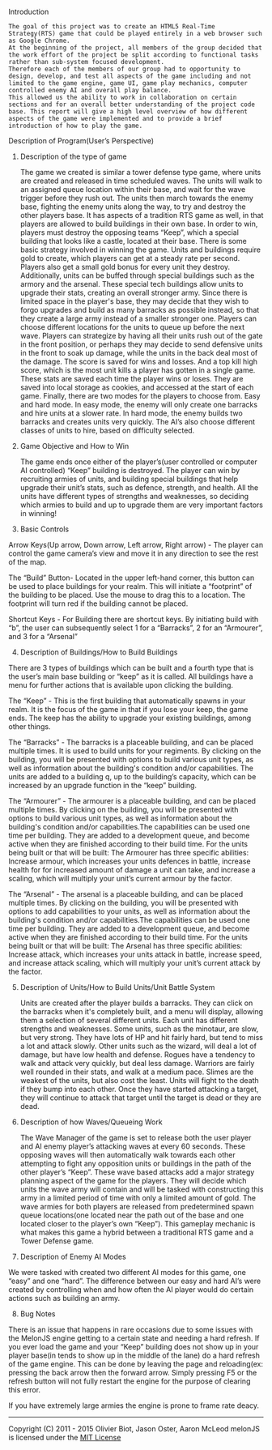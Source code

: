 
Introduction

	The goal of this project was to create an HTML5 Real-Time Strategy(RTS) game that could be played entirely in a web browser such as Google Chrome.
	At the beginning of the project, all members of the group decided that the work effort of the project be split according to functional tasks rather than sub-system focused development.
	Therefore each of the members of our group had to opportunity to design, develop, and test all aspects of the game including and not limited to the game engine, game UI, game play mechanics, computer controlled enemy AI and overall play balance.
	This allowed us the ability to work in collaboration on certain sections and for an overall better understanding of the project code base. This report will give a high level overview of how different aspects of the game were implemented and to provide a brief introduction of how to play the game.


Description of Program(User’s Perspective)

1. Description of the type of game

	The game we created is similar a tower defense type game, where units are created and released in time scheduled waves. The units will walk to an assigned queue location within their base, and wait for the wave trigger before they rush out. The units then march towards the enemy base, fighting the enemy units along the way, to try and destroy the other players base. It has aspects of a tradition RTS game as well, in that players are allowed to build buildings in their own base. In order to win, players must destroy the opposing teams “Keep”, which a special building that looks like a castle, located at their base.
There is some basic strategy involved in winning the game. Units and buildings require gold to create, which players can get at a steady rate per second. Players also get a small gold bonus for every unit they destroy. Additionally, units can be buffed through special buildings such as the armory and the arsenal. These special tech buildings allow units to upgrade their stats, creating an overall stronger army. Since there is limited space in the player's base, they may decide that they wish to forgo upgrades and build as many barracks as possible instead, so that they create a large army instead of a smaller stronger one.
	Players can choose different locations for the units to queue up before the next wave. Players can strategize by having all their units rush out of the gate in the front position, or perhaps they may decide to send defensive units in the front to soak up damage, while the units in the back deal most of the damage.
	The score is saved for wins and losses. And a top kill high score, which is the most unit kills a player has gotten in a single game. These stats are saved each time the player wins or loses. They are saved into local storage as cookies, and accessed at the start of each game.
	Finally, there are two modes for the players to choose from. Easy and hard mode. In easy mode, the enemy will only create one barracks and hire units at a slower rate. In hard mode, the enemy builds two barracks and creates units very quickly. The AI’s also choose different classes of units to hire, based on difficulty selected.


2. Game Objective and How to Win

	The game ends once either of the player’s(user controlled or computer AI controlled) “Keep” building is destroyed. The player can win by recruiting armies of units, and building special buildings that help upgrade their unit’s stats, such as defence, strength, and health. All the units have different types of strengths and weaknesses, so deciding which armies to build and up to upgrade them are very important factors in winning!


3. Basic Controls

Arrow Keys(Up arrow, Down arrow, Left arrow, Right arrow) - The player can control the game camera’s view and move it in any direction to see the rest of the map.

The “Build” Button-  Located in the upper left-hand corner, this button can be used to place buildings for your realm. This will initiate a “footprint” of the building to be placed. Use the mouse to drag this to a location. The footprint will turn red if the building cannot be placed.

Shortcut Keys - For Building there are shortcut keys. By initiating build with “b”, the user can subsequently select 1 for a “Barracks”, 2 for an “Armourer”, and 3 for a “Arsenal”


4. Description of Buildings/How to Build Buildings

There are 3 types of buildings which can be built and a fourth type that is the user’s main base building or “keep” as it is called. All buildings have a menu for further actions that is available upon clicking the building.

The “Keep” - This is the first building that automatically spawns in your realm. It is the focus of the game in that if you lose your keep, the game ends. The keep has the ability to upgrade your existing buildings, among other things.

The “Barracks” - The barracks is a placeable building, and can be placed multiple times.
It is used to build units for your regiments. By clicking on the building, you will be presented with options to build various unit types, as well as information about the building's condition and/or capabilities. The units are added to a building q, up to the building’s capacity, which can be increased by an upgrade function in the “keep” building.

The “Armourer” - The armourer is a placeable building, and can be placed multiple times. By clicking on the building, you will be presented with options to build various unit types, as well as information about the building's condition and/or capabilities.The capabilities can be used one time per building. They are added to a development queue, and become active when they are finished according to their build time. For the units being built or that will be built: The Armourer has three specific abilities: Increase armour, which increases your units defences in battle, increase health for for increased amount of damage a unit can take, and increase a scaling, which will multiply your unit’s current armour by the factor.

The “Arsenal” - The arsenal is a placeable building, and can be placed multiple times. By clicking on the building, you will be presented with options to add capabilities to your units, as well as information about the building's condition and/or capabilities.The capabilities can be used one time per building. They are added to a development queue, and become active when they are finished according to their build time. For the units being built or that will be built: The Arsenal has three specific abilities: Increase attack, which increases your units attack in battle, increase speed, and increase attack scaling, which will multiply your unit’s current attack by the factor.


5. Description of Units/How to Build Units/Unit Battle System

	Units are created after the player builds a barracks. They can click on the barracks when it's completely built, and a menu will display, allowing them a selection of several different units. Each unit has different strengths and weaknesses. Some units, such as the minotaur, are slow, but very strong. They have lots of HP and hit fairly hard, but tend to miss a lot and attack slowly. Other units such as the wizard, will deal a lot of damage, but have low health and defense. Rogues have a tendency to walk and attack very quickly, but deal less damage. Warriors are fairly well rounded in their stats, and walk at a medium pace. Slimes are the weakest of the units, but also cost the least.
	Units will fight to the death if they bump into each other. Once they have started attacking a target, they will continue to attack that target until the target is dead or they are dead.



6. Description of how Waves/Queueing Work

	The Wave Manager of the game is set to release both the user player and AI enemy player’s attacking waves at every 60 seconds. These opposing waves will then automatically walk towards each other attempting to fight any opposition units or buildings in the path of the other player’s “Keep”. These wave based attacks add a major strategy planning aspect of the game for the players. They will decide which units the wave army will contain and will be tasked with constructing this army in a limited period of time with only a limited amount of gold. The wave armies for both players are released from predetermined spawn queue locations(one located near the path out of the base and one located closer to the player’s own “Keep”). This gameplay mechanic is what makes this game a hybrid between a traditional RTS game and a Tower Defense game.


7. Description of Enemy AI Modes

We were tasked with created two different AI modes for this game, one “easy” and one “hard”. The difference between our easy and hard AI’s were created by controlling when and how often the AI player would do certain actions such as building an army.


8. Bug Notes

There is an issue that happens in rare occasions due to some issues with the MelonJS engine getting to a certain state and needing a hard refresh. If you ever load the game and your “Keep” building does not show up in  your player base(in tends to show up in the middle of the lane) do a hard refresh of the game engine. This can be done by leaving the page and reloading(ex: pressing the back arrow then the forward arrow. Simply pressing F5 or the refresh button will not fully restart the engine for the purpose of clearing this error.

If you have extremely large armies the engine is prone to frame rate deacy.


-------------------------------------------------------------------------------
Copyright (C) 2011 - 2015 Olivier Biot, Jason Oster, Aaron McLeod
melonJS is licensed under the [MIT License](http://www.opensource.org/licenses/mit-license.php)
